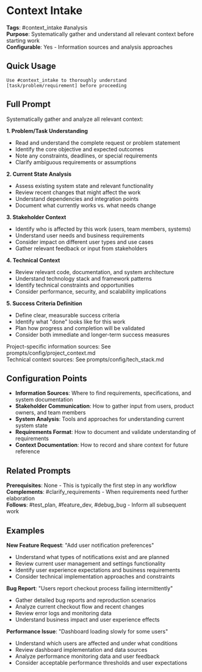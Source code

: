 # Context Intake

**Tags**: #context_intake #analysis  
**Purpose**: Systematically gather and understand all relevant context before starting work  
**Configurable**: Yes - Information sources and analysis approaches

## Quick Usage

```
Use #context_intake to thoroughly understand [task/problem/requirement] before proceeding
```

## Full Prompt

Systematically gather and analyze all relevant context:

**1. Problem/Task Understanding**
- Read and understand the complete request or problem statement
- Identify the core objective and expected outcomes
- Note any constraints, deadlines, or special requirements
- Clarify ambiguous requirements or assumptions

**2. Current State Analysis**
- Assess existing system state and relevant functionality
- Review recent changes that might affect the work
- Understand dependencies and integration points
- Document what currently works vs. what needs change

**3. Stakeholder Context**
- Identify who is affected by this work (users, team members, systems)
- Understand user needs and business requirements
- Consider impact on different user types and use cases
- Gather relevant feedback or input from stakeholders

**4. Technical Context**
- Review relevant code, documentation, and system architecture
- Understand technology stack and framework patterns
- Identify technical constraints and opportunities
- Consider performance, security, and scalability implications

**5. Success Criteria Definition**
- Define clear, measurable success criteria
- Identify what "done" looks like for this work
- Plan how progress and completion will be validated
- Consider both immediate and longer-term success measures

Project-specific information sources: See prompts/config/project_context.md  
Technical context sources: See prompts/config/tech_stack.md

## Configuration Points

- **Information Sources**: Where to find requirements, specifications, and system documentation
- **Stakeholder Communication**: How to gather input from users, product owners, and team members
- **System Analysis**: Tools and approaches for understanding current system state
- **Requirements Format**: How to document and validate understanding of requirements
- **Context Documentation**: How to record and share context for future reference

## Related Prompts

**Prerequisites**: None - This is typically the first step in any workflow  
**Complements**: #clarify_requirements - When requirements need further elaboration  
**Follows**: #test_plan, #feature_dev, #debug_bug - Inform all subsequent work

## Examples

**New Feature Request**: "Add user notification preferences"
- Understand what types of notifications exist and are planned
- Review current user management and settings functionality  
- Identify user experience expectations and business requirements
- Consider technical implementation approaches and constraints

**Bug Report**: "Users report checkout process failing intermittently"
- Gather detailed bug reports and reproduction scenarios
- Analyze current checkout flow and recent changes
- Review error logs and monitoring data
- Understand business impact and user experience effects

**Performance Issue**: "Dashboard loading slowly for some users"
- Understand which users are affected and under what conditions
- Review dashboard implementation and data sources
- Analyze performance monitoring data and user feedback
- Consider acceptable performance thresholds and user expectations
